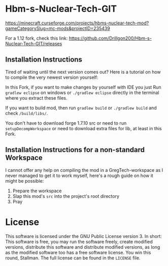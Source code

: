 # Hbm-s-Nuclear-Tech-GIT

https://minecraft.curseforge.com/projects/hbms-nuclear-tech-mod?gameCategorySlug=mc-mods&projectID=235439

For a 1.12 fork, check this link: https://github.com/Drillgon200/Hbm-s-Nuclear-Tech-GIT/releases

## Installation Instructions

Tired of waiting until the next version comes out? Here is a tutorial on how to compile the very newest version yourself:
 
In this Fork, if you want to make changes by yourself with IDE you just Run `gradlew eclipse` on windows or `./gradlew eclipse` directly in the terminal where you extract these files.
 
If you want to build mod, then run `gradlew build` or `./gradlew build` and check `/build/libs/`.
 
You don't have to download forge 1.7.10 src or need to run `setupDecompWorkspace` or need to download extra files for lib, at least in this Fork.

## Installation Instructions for a non-standard Workspace

I cannot offer any help on compiling the mod in a GregTech-workspace as I never managed to get it to work myself, here's a rough guide on how it might be possible:
1. Prepare the workspace
2. Slap this mod's `src` into the project's root directory
3. Pray

# License

This software is licensed under the GNU Public License version 3. In short: This software is free, you may run the software freely, create modified versions, distribute this software and distribute modified versions, as long as the modified software too has a free software license. You win this round, Stallman. The full license can be found in the `LICENSE` file.
